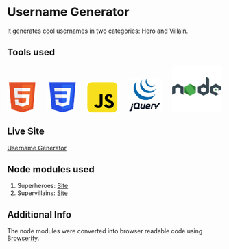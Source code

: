 # **Username Generator**

It generates cool usernames in two categories: Hero and Villain.

## Tools used

<img src="https://github.com/Geralt-Of-Rivia-Witcher/Username_Generator/blob/master/icons/html.svg" width="70" height="70"> &nbsp;&nbsp;&nbsp;&nbsp; <img src="https://github.com/Geralt-Of-Rivia-Witcher/Username_Generator/blob/master/icons/css.svg" width="70" height="70"> &nbsp;&nbsp;&nbsp;&nbsp; <img src="https://github.com/Geralt-Of-Rivia-Witcher/Username_Generator/blob/master/icons/javaScript.svg" width="70" height="70"> &nbsp;&nbsp;&nbsp;&nbsp;  <img src="https://github.com/Geralt-Of-Rivia-Witcher/Username_Generator/blob/master/icons/jquery.svg"  width="80" height="80"> &nbsp;&nbsp;&nbsp;&nbsp; <img src="https://github.com/Geralt-Of-Rivia-Witcher/Username_Generator/blob/master/icons/node.svg" width="115" height="110">

## Live Site

<a href="https://geralt-of-rivia-witcher.github.io/Username_Generator/">Username Generator</a>

## Node modules used

1. Superheroes: <a href="https://www.npmjs.com/package/superheroes">Site</a>
2. Supervillains: <a href="https://www.npmjs.com/package/supervillains">Site</a>

## Additional Info

The node modules were converted into browser readable code using <a href="https://browserify.org/">Browserify</a>.
